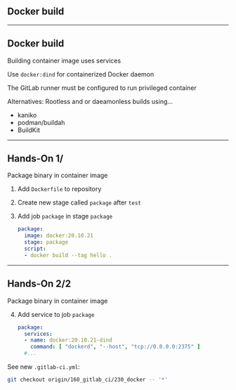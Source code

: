 <!-- .slide: id="gitlab_docker" class="vertical-center" -->

<i class="fa-brands fa-docker fa-8x" style="float: right; color: var(--r-heading-color);"></i>

## Docker build

---

## Docker build

Building container image uses services [<i class="fa-solid fa-arrow-right-to-bracket"></i>](#/gitlab_services)

Use `docker:dind` for containerized Docker daemon

The GitLab runner must be configured to run privileged container

Alternatives: Rootless and or daeamonless builds using...

- kaniko [](https://github.com/GoogleContainerTools/kaniko)
- podman/buildah [](https://github.com/containers/buildah)
- BuildKit [](https://github.com/moby/buildkit)

---

## Hands-On 1/ [<i class="fa fa-comment-code"></i>](https://github.com/nicholasdille/container-slides/tree/160_gitlab_ci/230_docker "230_docker")

Package binary in container image

1. Add `Dockerfile` to repository
1. Create new stage called `package` after `test`
1. Add job `package` in stage `package`

    ```yaml
    package:
      image: docker:20.10.21
      stage: package
      script:
      - docker build --tag hello .
    ```
    <!-- .element: style="width: 35em;" -->

---

## Hands-On 2/2 [<i class="fa fa-comment-code"></i>](https://github.com/nicholasdille/container-slides/tree/160_gitlab_ci/230_docker "230_docker")

Package binary in container image

4. Add service to job `package`

    ```yaml
    package:
      services:
      - name: docker:20.10.21-dind
        command: [ "dockerd", "--host", "tcp://0.0.0.0:2375" ]
      #...
    ```
    <!-- .element: style="width: 35em;" -->

See new `.gitlab-ci.yml`:

```bash
git checkout origin/160_gitlab_ci/230_docker -- '*'
```
